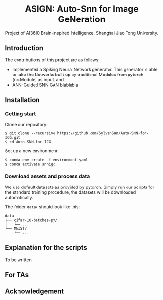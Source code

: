 <h1 align="center">
ASIGN: Auto-Snn for Image GeNeration
</h1>
<p align="center">
Project of AI3610 Brain-inspired Intelligence, Shanghai Jiao Tong University.
</p>


## Introduction


The contributions of this project are as follows:

- Implemented a Spiking Neural Network generator. This generator is able to take the Networks built up by traditional Modules from pytorch (nn.Module) as input, 
and 
- ANN-Guided SNN GAN blablabla


## Installation

### Getting start

Clone our repository:

```shell
$ git clone --recursive https://github.com/SylvanSun/Auto-SNN-for-ICG.git
$ cd Auto-SNN-for-ICG
```

Set up a new environment:

```shell
$ conda env create -f environment.yaml
$ conda activate snnigc
```

### Download assets and process data

We use default datasets as provided by pytorch. Simply run our scripts for the standard training procedure, the datasets will be downloaded automatically.

The folder `data/` should look like this:

```
data
├── cifar-10-batches-py/
│   └── ...
└── MNIST/
    └── ...
```


## Explanation for the scripts
To be written




## For TAs


## Acknowledgement




